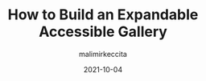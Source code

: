 ---
author: malimirkeccita
date: 2021-10-04
permalink: false
publisher: smashingmag
tags:
  - accessibility
  - html
  - css
target_url: https://www.smashingmagazine.com/2021/10/build-expandable-accessible-gallery/
title: How to Build an Expandable Accessible Gallery
---